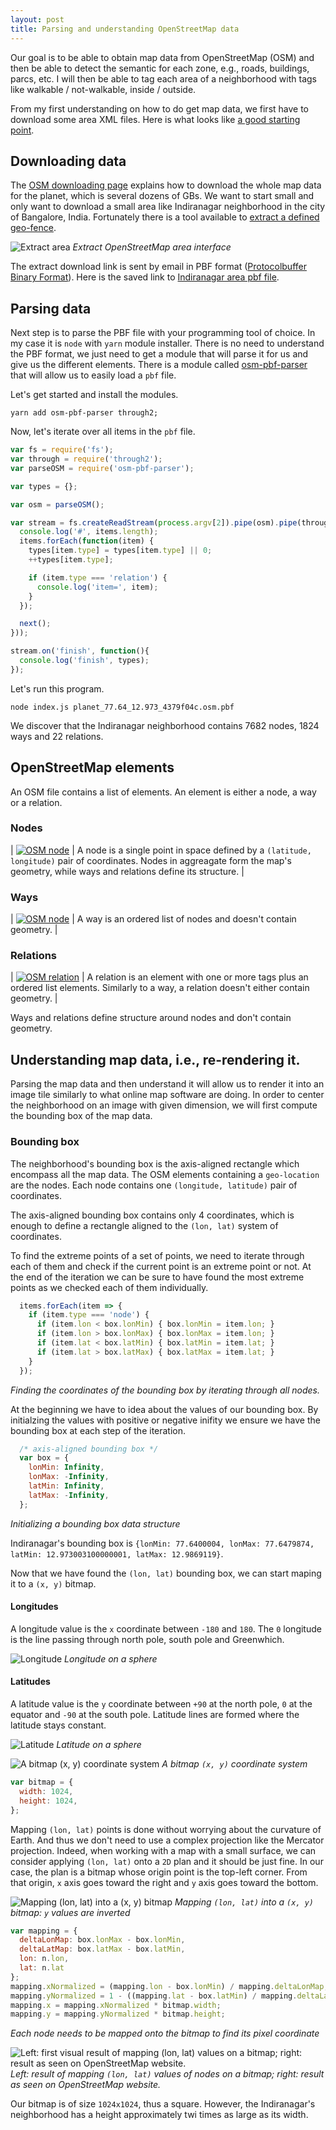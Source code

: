 ```yaml
---
layout: post
title: Parsing and understanding OpenStreetMap data
---
```


Our goal is to be able to obtain map data from OpenStreetMap (OSM) and then be able to detect the semantic for each zone, e.g., roads, buildings, parcs, etc. I will then be able to tag each area of a neighborhood with tags like walkable / not-walkable, inside / outside.

From my first understanding on how to do get map data, we first have to download some area XML files. Here is what looks like [a good starting point](https://wiki.openstreetmap.org/wiki/Databases_and_data_access_APIs).

## Downloading data

The [OSM downloading page](https://wiki.openstreetmap.org/wiki/Planet.osm#Downloading) explains how to download the whole map data for the planet, which is several dozens of GBs. We want to start small and only want to download a small area like Indiranagar neighborhood in the city of Bangalore, India. Fortunately there is a tool available to [extract a defined geo-fence](https://extract.bbbike.org/?sw_lng=77.64&sw_lat=12.973&ne_lng=77.648&ne_lat=12.987&format=osm.pbf&coords=77.64%2C12.973%7C77.644%2C12.973%7C77.648%2C12.974%7C77.648%2C12.979%7C77.646%2C12.987%7C77.643%2C12.986%7C77.64%2C12.985%7C77.64%2C12.979&city=Indiranagar%2C%20East%20Zone%2C%20Bengaluru%2C%20Bangalore%20Urban%2C%20Karnataka%2C%20560038%2C%20India).

![Extract area]({{site.baseurl}}/images/OSM/extract_area.png)
*Extract OpenStreetMap area interface*

The extract download link is sent by email in PBF format ([Protocolbuffer Binary Format](https://wiki.openstreetmap.org/wiki/PBF_Format)). Here is the saved link to [Indiranagar area pbf file]({{site.baseurl}}/images/OSM/planet_77.64_12.973_4379f04c.osm.pbf).

## Parsing data

Next step is to parse the PBF file with your programming tool of choice. In my case it is `node` with `yarn` module installer.
There is no need to understand the PBF format, we just need to get a module that will parse it for us and give us the different elements. There is a module called [osm-pbf-parser](https://github.com/substack/osm-pbf-parser) that will allow us to easily load a `pbf` file. 

Let's get started and install the modules.
```
yarn add osm-pbf-parser through2;
```
Now, let's iterate over all items in the `pbf` file.
``` javascript
var fs = require('fs');
var through = require('through2');
var parseOSM = require('osm-pbf-parser');

var types = {};

var osm = parseOSM();

var stream = fs.createReadStream(process.argv[2]).pipe(osm).pipe(through.obj(function(items, enc, next) {
  console.log('#', items.length);
  items.forEach(function(item) {
    types[item.type] = types[item.type] || 0;
    ++types[item.type];

    if (item.type === 'relation') {
      console.log('item=', item);
    }
  });

  next();
}));

stream.on('finish', function(){
  console.log('finish', types); 
});
```
Let's run this program.
```
node index.js planet_77.64_12.973_4379f04c.osm.pbf
```
We discover that the Indiranagar neighborhood contains 7682 nodes, 1824 ways and 22 relations.

## OpenStreetMap elements
An OSM file contains a list of elements. An element is either a node, a way or a relation.

### Nodes

| [![OSM node]({{site.baseurl}}/images/OSM/node.png)](https://wiki.openstreetmap.org/wiki/Node) | A node is a single point in space defined by a `(latitude, longitude)` pair of coordinates. Nodes in aggreagate form the map's geometry, while ways and relations define its structure. |

### Ways

| [![OSM node]({{site.baseurl}}/images/OSM/way.png)](https://wiki.openstreetmap.org/wiki/Way) | A way is an ordered list of nodes and doesn't contain geometry. |

### Relations

| [![OSM relation]({{site.baseurl}}/images/OSM/relation.png)](https://wiki.openstreetmap.org/wiki/Relation) | A relation is an element with one or more tags plus an ordered list elements. Similarly to a way, a relation doesn't either contain geometry. |

Ways and relations define structure around nodes and don't contain geometry.

## Understanding map data, i.e., re-rendering it.
Parsing the map data and then understand it will allow us to render it into an image tile similarly to what online map software are doing. In order to center the neighborhood on an image with given dimension, we will first compute the bounding box of the map data. 

### Bounding box
The neighborhood's bounding box is the axis-aligned rectangle which encompass all the map data. The OSM elements containing a `geo-location` are the nodes. Each node contains one `(longitude, latitude)` pair of coordinates.  

The axis-aligned bounding box contains only 4 coordinates, which is enough to define a rectangle aligned to the `(lon, lat)` system of coordinates.

To find the extreme points of a set of points, we need to iterate through each of them and check if the current point is an extreme point or not. At the end of the iteration we can be sure to have found the most extreme points as we checked each of them individually. 

```javascript
  items.forEach(item => {
    if (item.type === 'node') {
      if (item.lon < box.lonMin) { box.lonMin = item.lon; }
      if (item.lon > box.lonMax) { box.lonMax = item.lon; }
      if (item.lat < box.latMin) { box.latMin = item.lat; }      
      if (item.lat > box.latMax) { box.latMax = item.lat; }
    } 
  });
```
*Finding the coordinates of the bounding box by iterating through all nodes.*

At the beginning we have to idea about the values of our bounding box. By initialzing the values with positive or negative inifity we ensure we have the bounding box at each step of the iteration. 

```javascript
  /* axis-aligned bounding box */
  var box = { 
    lonMin: Infinity,
    lonMax: -Infinity,
    latMin: Infinity,
    latMax: -Infinity,
  };
```
*Initializing a bounding box data structure*

Indiranagar's bounding box is `{lonMin: 77.6400004, lonMax: 77.6479874, latMin: 12.973003100000001, latMax: 12.9869119}`.

Now that we have found the `(lon, lat)` bounding box, we can start maping it to a `(x, y)` bitmap.

#### Longitudes
A longitude value is the `x` coordinate between `-180` and `180`. The `0` longitude is the line passing through north pole, south pole and Greenwhich. 

![Longitude]({{site.baseurl}}/images/OSM/longitude.png)
*Longitude on a sphere*

#### Latitudes
A latitude value is the `y` coordinate between `+90` at the north pole, `0` at the equator and `-90` at the south pole. Latitude lines are formed where the latitude stays constant.

![Latitude]({{site.baseurl}}/images/OSM/latitude.png)
*Latitude on a sphere*

![A bitmap `(x, y)` coordinate system]({{site.baseurl}}/images/OSM/bitmap.png)
*A bitmap `(x, y)` coordinate system*

```javascript
var bitmap = {
  width: 1024,
  height: 1024,
};
```
Mapping `(lon, lat)` points is done without worrying about the curvature of Earth. And thus we don't need to use a complex projection like the Mercator projection. Indeed, when working with a map with a small surface, we can consider applying `(lon, lat)` onto a `2D` plan and it should be just fine. In our case, the plan is a bitmap whose origin point is the top-left corner. From that origin, `x` axis goes toward the right and `y` axis goes toward the bottom.

![Mapping `(lon, lat)` into a `(x, y)` bitmap]({{site.baseurl}}/images/OSM/map_bb_onto_bitmap.png)
*Mapping `(lon, lat)` into a `(x, y)` bitmap: `y` values are inverted*

```javascript
var mapping = {
  deltaLonMap: box.lonMax - box.lonMin,
  deltaLatMap: box.latMax - box.latMin,
  lon: n.lon,
  lat: n.lat
};
mapping.xNormalized = (mapping.lon - box.lonMin) / mapping.deltaLonMap;
mapping.yNormalized = 1 - ((mapping.lat - box.latMin) / mapping.deltaLatMap);
mapping.x = mapping.xNormalized * bitmap.width;
mapping.y = mapping.yNormalized * bitmap.height;
```
*Each node needs to be mapped onto the bitmap to find its pixel coordinate*

![Left: first visual result of mapping `(lon, lat)` values on a bitmap; right: result as seen on OpenStreetMap website.]({{site.baseurl}}/images/OSM/re_render01_compare.png)
*Left: result of mapping `(lon, lat)` values of nodes on a bitmap; right: result as seen on OpenStreetMap website.*

Our bitmap is of size `1024x1024`, thus a square. However, the Indiranagar's neighborhood has a height approximately twi times as large as its width.  
